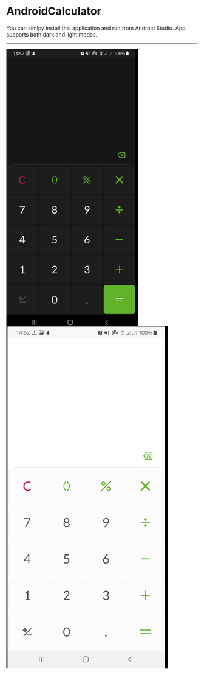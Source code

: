 # AndroidCalculator
You can simlpy install this application and run from Android Studio. App supports both dark and light modes.
<hr>
<div >
  <img src="/ss.png" style="float:left"></img>
<img src="/ss2.png" style="float:left"></img>
</div>
